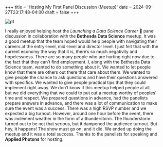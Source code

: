 +++
title = 'Hosting My First Panel Discussion (Meetup)'
date = 2024-09-27T23:17:48-04:00
draft = false
+++

![p1](/blog/20240927_Hosting_A_Meetup/meetup.png)

I really enjoyed helping host the _Launching a Data Science Career_ 🚀 panel discussion in collaboration with the **Bethesda Data Science** meetup. It was a good meetup that the team hoped would help people with navigating their careers at the entry-level, mid-level and director level. I just felt that with the current economy the way that it is, there’s so much negativity and hopelessness. There are so many people who are hurting right now due to the fact that they can’t find employment. I, along with the Bethesda Data Science team, wanted to do something about it. We wanted to let people know that there are others out there that care about them. We wanted to give people the chance to ask questions and have their questions answered with specifics. We wanted to give people practical tips that they could implement right away. We don’t know if this meetup helped people at all, but we did everything that we could to put out a meetup worthy of peoples’ time and respect. We prepared questions in advance, had the panelists prepare answers in advance, and there was a lot of communication to make sure the event was a success. There was a high RSVP number and we expected a big turnout. However, around one hour before the event, there was inclement weather in the form of a thunderstorm. The thunderstorm turned out to be not that serious, but it dampened the audience turnout. But hey, it happens! The show must go on, and it did. We ended up doing the meetup and it was a total success. Thanks to the panelists for speaking and **Applied Photons** for hosting.
